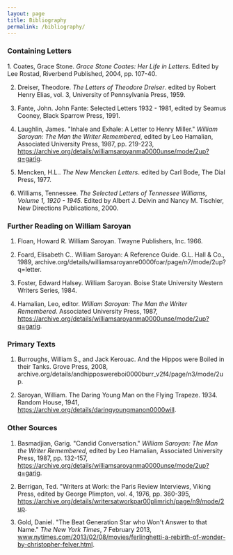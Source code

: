 ```yaml
---
layout: page
title: Bibliography
permalink: /bibliography/
---
```


<h3>Containing Letters</h3>

<p id="bibliography">
1. Coates, Grace Stone. <em>Grace Stone Coates: Her Life in Letters</em>. Edited by Lee Rostad, Riverbend Published, 2004, pp. 107-40.

2. Dreiser, Theodore. <em>The Letters of Theodore Dreiser</em>. edited by Robert Henry Elias, vol. 3, University of Pennsylvania Press, 1959. 

3. Fante, John. John Fante: Selected Letters 1932 - 1981, edited by Seamus Cooney, Black Sparrow Press, 1991.

4. Laughlin, James. "Inhale and Exhale: A Letter to Henry Miller." <em>William Saroyan: The Man the Writer Remembered</em>, edited by Leo Hamalian, Associated University Press, 1987, pp. 219-223, https://archive.org/details/williamsaroyanma0000unse/mode/2up?q=garig.

5. Mencken, H.L.. <em>The New Mencken Letters</em>. edited by Carl Bode, The Dial Press, 1977.

6. Williams, Tennessee. <em>The Selected Letters of Tennessee Williams, Volume 1, 1920 - 1945</em>. Edited by Albert J. Delvin and Nancy M. Tischler, New Directions Publications, 2000.


<h3>Further Reading on William Saroyan</h3>

1. Floan, Howard R. William Saroyan. Twayne Publishers, Inc. 1966.

2. Foard, Elisabeth C.. William Saroyan: A Reference Guide. G.L. Hall & Co., 1989, archive.org/details/williamsaroyanre0000foar/page/n7/mode/2up?q=letter.

3. Foster, Edward Halsey. William Saroyan. Boise State University Western Writers Series, 1984.

4. Hamalian, Leo, editor. <em>William Saroyan: The Man the Writer Remembered</em>. Associated University Press, 1987, https://archive.org/details/williamsaroyanma0000unse/mode/2up?q=garig.

<h3>Primary Texts</h3>

1. Burroughs, William S., and Jack Kerouac. And the Hippos were Boiled in their Tanks. Grove Press, 2008, archive.org/details/andhipposwereboi0000burr_v2f4/page/n3/mode/2up.

2. Saroyan, William. The Daring Young Man on the Flying Trapeze. 1934. Random House, 1941, https://archive.org/details/daringyoungmanon0000will.

<h3>Other Sources</h3>

1. Basmadjian, Garig. "Candid Conversation." <em>William Saroyan: The Man the Writer Remembered</em>, edited by Leo Hamalian, Associated University Press, 1987, pp. 132-157, https://archive.org/details/williamsaroyanma0000unse/mode/2up?q=garig.

2. Berrigan, Ted. "Writers at Work: the Paris Review Interviews, Viking Press, edited by George Plimpton, vol. 4, 1976, pp. 360-395, https://archive.org/details/writersatworkpar00plimrich/page/n9/mode/2up.

3. Gold, Daniel. "The Beat Generation Star who Won't Answer to that Name." <em>The New York Times</em>, 7 February 2013, www.nytimes.com/2013/02/08/movies/ferlinghetti-a-rebirth-of-wonder-by-christopher-felver.html.
</p>
